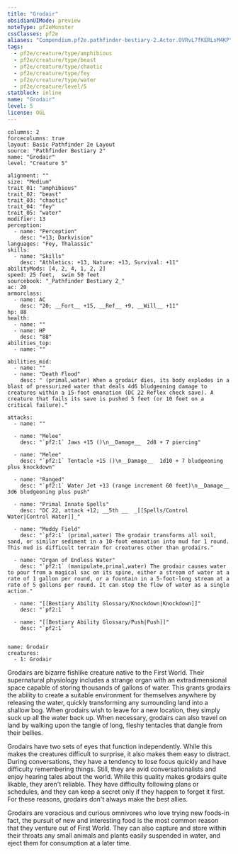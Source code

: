 ```yaml
---
title: "Grodair"
obsidianUIMode: preview
noteType: pf2eMonster
cssClasses: pf2e
aliases: "Compendium.pf2e.pathfinder-bestiary-2.Actor.OVRvL7fKERLsM4KP" 
tags:
  - pf2e/creature/type/amphibious
  - pf2e/creature/type/beast
  - pf2e/creature/type/chaotic
  - pf2e/creature/type/fey
  - pf2e/creature/type/water
  - pf2e/creature/level/5
statblock: inline
name: "Grodair"
level: 5
license: OGL
---
```


```statblock
columns: 2
forcecolumns: true
layout: Basic Pathfinder 2e Layout
source: "Pathfinder Bestiary 2"
name: "Grodair"
level: "Creature 5"

alignment: ""
size: "Medium"
trait_01: "amphibious"
trait_02: "beast"
trait_03: "chaotic"
trait_04: "fey"
trait_05: "water"
modifier: 13
perception:
  - name: "Perception"
    desc: "+13; Darkvision"
languages: "Fey, Thalassic"
skills:
  - name: "Skills"
    desc: "Athletics: +13, Nature: +13, Survival: +11"
abilityMods: [4, 2, 4, 1, 2, 2]
speed: 25 feet,  swim 50 feet
sourcebook: "_Pathfinder Bestiary 2_"
ac: 20
armorclass:
  - name: AC
    desc: "20; __Fort__ +15, __Ref__ +9, __Will__ +11"
hp: 88
health:
  - name: ""
  - name: HP
    desc: "88"
abilities_top:
  - name: ""

abilities_mid:
  - name: ""
  - name: "Death Flood"
    desc: " (primal,water) When a grodair dies, its body explodes in a blast of pressurized water that deals 4d6 bludgeoning damage to creatures within a 15-foot emanation (DC 22 Reflex check save). A creature that fails its save is pushed 5 feet (or 10 feet on a critical failure)."

attacks:
  - name: ""

  - name: "Melee"
    desc: "`pf2:1` Jaws +15 ()\n__Damage__  2d8 + 7 piercing"

  - name: "Melee"
    desc: "`pf2:1` Tentacle +15 ()\n__Damage__  1d10 + 7 bludgeoning plus knockdown"

  - name: "Ranged"
    desc: "`pf2:1` Water Jet +13 (range increment 60 feet)\n__Damage__  3d6 bludgeoning plus push"

  - name: "Primal Innate Spells"
    desc: "DC 22, attack +12; __5th __  _[[Spells/Control Water|Control Water]]_"

  - name: "Muddy Field"
    desc: "`pf2:1` (primal,water) The grodair transforms all soil, sand, or similar sediment in a 10-foot emanation into mud for 1 round. This mud is difficult terrain for creatures other than grodairs."

  - name: "Organ of Endless Water"
    desc: "`pf2:1` (manipulate,primal,water) The grodair causes water to pour from a magical sac on its spine, either a stream of water at a rate of 1 gallon per round, or a fountain in a 5-foot-long stream at a rate of 5 gallons per round. It can stop the flow of water as a single action."

  - name: "[[Bestiary Ability Glossary/Knockdown|Knockdown]]"
    desc: "`pf2:1`  "

  - name: "[[Bestiary Ability Glossary/Push|Push]]"
    desc: "`pf2:1`  "
 
```

```encounter-table
name: Grodair
creatures:
  - 1: Grodair
```



Grodairs are bizarre fishlike creature native to the First World. Their supernatural physiology includes a strange organ with an extradimensional space capable of storing thousands of gallons of water. This grants grodairs the ability to create a suitable environment for themselves anywhere by releasing the water, quickly transforming any surrounding land into a shallow bog. When grodairs wish to leave for a new location, they simply suck up all the water back up. When necessary, grodairs can also travel on land by walking upon the tangle of long, fleshy tentacles that dangle from their bellies.

Grodairs have two sets of eyes that function independently. While this makes the creatures difficult to surprise, it also makes them easy to distract. During conversations, they have a tendency to lose focus quickly and have difficulty remembering things. Still, they are avid conversationalists and enjoy hearing tales about the world. While this quality makes grodairs quite likable, they aren't reliable. They have difficulty following plans or schedules, and they can keep a secret only if they happen to forget it first. For these reasons, grodairs don't always make the best allies.

Grodairs are voracious and curious omnivores who love trying new foods-in fact, the pursuit of new and interesting food is the most common reason that they venture out of First World. They can also capture and store within their throats any small animals and plants easily suspended in water, and eject them for consumption at a later time.
